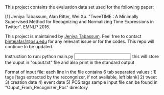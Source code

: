This project contains the evaluation data set used for the following paper:

[1] Jeniya Tabassum, Alan Ritter, Wei Xu. "TweeTIME : A Minimally Supervised Method for Recognizing and Normalizing Time Expressions in Twitter". EMNLP 2016.

This project is maintained by [Jeniya Tabassum](https://sites.google.com/site/jeniyatabassum/). Feel free to contact bintejafar.1@osu.edu for any relevant issue or for the codes. This repo will continue to be updated.

Instruction to run:
python main.py <input file name>
this will store the ouput in "ouput.txt" file and also print in the standard output

Format of input file:
each line in the file contains 6 tab separated values : 
			1) tags [tags extracted by the recongnizer, if not available, left blank]
			2) tweet
			3) creation date
			4) event date
			5) POS tags 
sample input file can be found in "Ouput_From_Recognizer_Pos" directory

